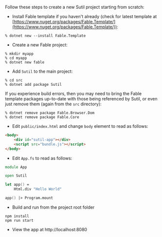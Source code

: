 Follow these steps to create a new Sutil project starting from scratch:

- Install Fable template if you haven't already (check for latest template at [https://www.nuget.org/packages/Fable.Template/](https://www.nuget.org/packages/Fable.Template/)):

```shell
% dotnet new --install Fable.Template
```

- Create a new Fable project:

```shell
% mkdir myapp
% cd myapp
% dotnet new fable
```

- Add `Sutil` to the main project:

```shell
% cd src
% dotnet add package Sutil
```

If you experience build errors, then you may need to bring the Fable template packages up-to-date with those being referenced by
Sutil, or even just remove them (again from the `src` directory):

```shell
% dotnet remove package Fable.Browser.Dom
% dotnet remove package Fable.Core
```

- Edit `public/index.html` and change `body` element to read as follows:

```html
<body>
    <div id="sutil-app"></div>
    <script src="bundle.js"></script>
</body>
```

- Edit `App.fs` to read as follows:

```fsharp
module App

open Sutil

let app() =
    Html.div "Hello World"

app() |> Program.mount
```

- Build and run from the project root folder

```shell
npm install
npm run start
```

- View the app at http://localhost:8080

